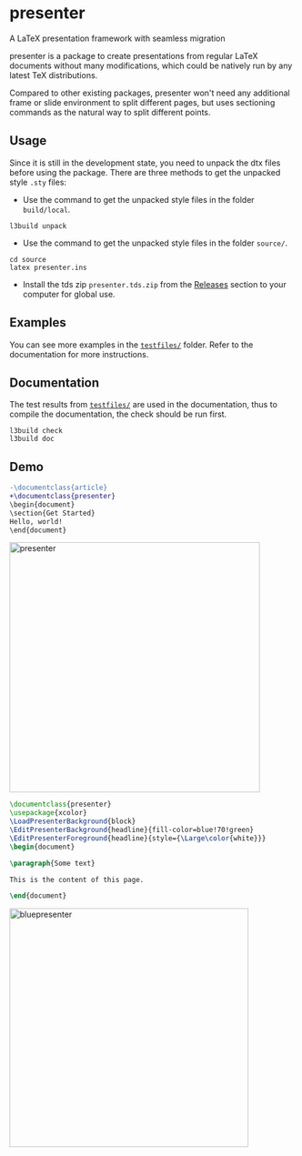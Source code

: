 # presenter
A LaTeX presentation framework with seamless migration

presenter is a package to create presentations from
regular LaTeX documents without many modifications, which could be natively run by any latest TeX distributions.

Compared to other existing packages, presenter won't need any additional frame or slide environment to split different pages, but uses sectioning commands as the natural way to split different points.

## Usage

Since it is still in the development state, you need to unpack the dtx files before using the package. There are three methods to get the unpacked style `.sty` files:

- Use the command to get the unpacked style files in the folder `build/local`.
```
l3build unpack
```
- Use the command to get the unpacked style files in the folder `source/`.
```
cd source
latex presenter.ins
```
- Install the tds zip `presenter.tds.zip` from the [Releases](https://github.com/LogCreative/presenter/releases) section to your computer for global use.

## Examples

You can see more examples in the [`testfiles/`](testfiles/) folder. Refer to the documentation for more instructions.

## Documentation

The test results from [`testfiles/`](testfiles/) are used in the documentation, thus to compile the documentation, the check should be run first.
```
l3build check
l3build doc
```

## Demo

```diff
-\documentclass{article}
+\documentclass{presenter}
\begin{document}
\section{Get Started}
Hello, world!
\end{document}
```

<img width="440" alt="presenter" src="https://github.com/LogCreative/presenter/assets/61653082/e1dd9651-2d7e-4570-b97c-55d0db6cfe81">

```latex
\documentclass{presenter}
\usepackage{xcolor}
\LoadPresenterBackground{block}
\EditPresenterBackground{headline}{fill-color=blue!70!green}
\EditPresenterForeground{headline}{style={\Large\color{white}}}
\begin{document}

\paragraph{Some text}

This is the content of this page.

\end{document}
```

<img width="420" alt="bluepresenter" src="https://user-images.githubusercontent.com/61653082/225827991-a284fcab-ad4a-4da0-becf-d506053f961b.png">
